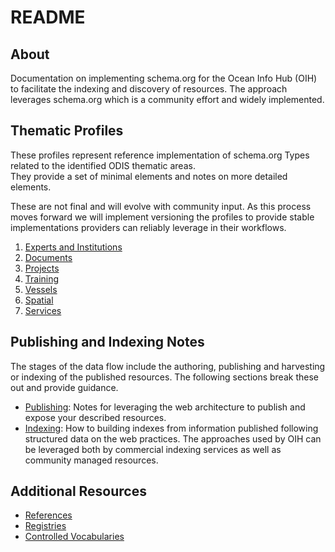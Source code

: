 # README

## About

Documentation on implementing schema.org for the Ocean Info Hub (OIH) to facilitate the indexing and discovery
of resources.  The approach leverages schema.org which is a community effort and widely
implemented.

## Thematic Profiles

These profiles represent reference implementation of schema.org Types related to the identified ODIS thematic areas.  
They provide a set of minimal elements and notes on more detailed elements.  

These are not final and will evolve with community input.  As this process moves forward we will implement
versioning the profiles to provide stable implementations providers can reliably leverage in their workflows.

1. [Experts and Institutions](./thematics/expinst/README.md)
2. [Documents](./thematics/docs/README.md)
3. [Projects](./thematics/projects/README.md)
4. [Training](./thematics/training/README.md)
5. [Vessels](./thematics/vessels/README.md)
6. [Spatial](./thematics/spatial/README.md)
7. [Services](./thematics/services/README.md)

## Publishing and Indexing Notes

The stages of the data flow include the authoring, publishing and harvesting or indexing of the published resources. The following sections break these out and provide guidance.

* [Publishing](./docs/publishing.md):  Notes for leveraging the web architecture to publish and expose your described resources.
* [Indexing](./docs/indexers.md): How to building indexes from information published following structured data on the web practices.  The approaches used by OIH can be leveraged both by commercial indexing services as well as community managed resources.

## Additional Resources

* [References](./docs/references.md)
* [Registries](./docs/registries.md)
* [Controlled Vocabularies](./docs/vocabularies.md)
